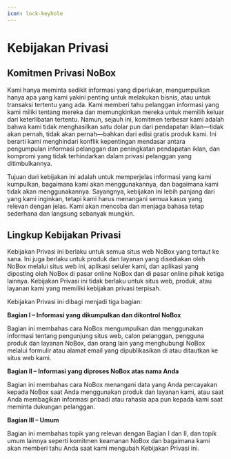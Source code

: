 ```yaml
---
icon: lock-keyhole
---
```


# Kebijakan Privasi

## **Komitmen Privasi NoBox**

Kami hanya meminta sedikit informasi yang diperlukan, mengumpulkan hanya apa yang kami yakini penting untuk melakukan bisnis, atau untuk transaksi tertentu yang ada. Kami memberi tahu pelanggan informasi yang kami miliki tentang mereka dan memungkinkan mereka untuk memilih keluar dari keterlibatan tertentu. Namun, sejauh ini, komitmen terbesar kami adalah bahwa kami tidak menghasilkan satu dolar pun dari pendapatan iklan—tidak akan pernah, tidak akan pernah—bahkan dari edisi gratis produk kami. Ini berarti kami menghindari konflik kepentingan mendasar antara pengumpulan informasi pelanggan dan peningkatan pendapatan iklan, dan kompromi yang tidak terhindarkan dalam privasi pelanggan yang ditimbulkannya.

Tujuan dari kebijakan ini adalah untuk memperjelas informasi yang kami kumpulkan, bagaimana kami akan menggunakannya, dan bagaimana kami tidak akan menggunakannya. Sayangnya, kebijakan ini lebih panjang dari yang kami inginkan, tetapi kami harus menangani semua kasus yang relevan dengan jelas. Kami akan mencoba dan menjaga bahasa tetap sederhana dan langsung sebanyak mungkin.

## **Lingkup Kebijakan Privasi**&#x20;

Kebijakan Privasi ini berlaku untuk semua situs web NoBox yang tertaut ke sana. Ini juga berlaku untuk produk dan layanan yang disediakan oleh NoBox melalui situs web ini, aplikasi seluler kami, dan aplikasi yang diposting oleh NoBox di pasar online NoBox dan di pasar online pihak ketiga lainnya. Kebijakan Privasi ini tidak berlaku untuk situs web, produk, atau layanan kami yang memiliki kebijakan privasi terpisah.

Kebijakan Privasi ini dibagi menjadi tiga bagian:

**Bagian I – Informasi yang dikumpulkan dan dikontrol NoBox**

Bagian ini membahas cara NoBox mengumpulkan dan menggunakan informasi tentang pengunjung situs web, calon pelanggan, pengguna produk dan layanan NoBox, dan orang lain yang menghubungi NoBox melalui formulir atau alamat email yang dipublikasikan di atau ditautkan ke situs web kami.

**Bagian II – Informasi yang diproses NoBox atas nama Anda**

Bagian ini membahas cara NoBox menangani data yang Anda percayakan kepada NoBox saat Anda menggunakan produk dan layanan kami, atau saat Anda membagikan informasi pribadi atau rahasia apa pun kepada kami saat meminta dukungan pelanggan.

**Bagian III – Umum**

Bagian ini membahas topik yang relevan dengan Bagian I dan II, dan topik umum lainnya seperti komitmen keamanan NoBox dan bagaimana kami akan memberi tahu Anda saat kami mengubah Kebijakan Privasi ini.
